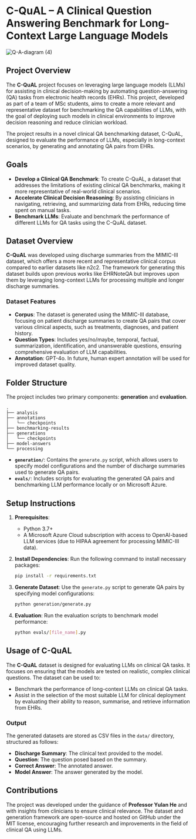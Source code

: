 # C-QuAL – A Clinical Question Answering Benchmark for Long-Context Large Language Models

![Q-A-diagram (4)](https://github.com/user-attachments/assets/8a620246-5957-4e57-8584-077bbf76d5f2)

## Project Overview

The **C-QuAL** project focuses on leveraging large language models (LLMs) for assisting in clinical decision-making by automating question-answering (QA) tasks from electronic health records (EHRs). This project, developed as part of a team of MSc students, aims to create a more relevant and representative dataset for benchmarking the QA capabilities of LLMs, with the goal of deploying such models in clinical environments to improve decision reasoning and reduce clinician workload.

The project results in a novel clinical QA benchmarking dataset, C-QuAL, designed to evaluate the performance of LLMs, especially in long-context scenarios, by generating and annotating QA pairs from EHRs.

## Goals

- **Develop a Clinical QA Benchmark**: To create C-QuAL, a dataset that addresses the limitations of existing clinical QA benchmarks, making it more representative of real-world clinical scenarios.
- **Accelerate Clinical Decision Reasoning**: By assisting clinicians in navigating, retrieving, and summarizing data from EHRs, reducing time spent on manual tasks.
- **Benchmark LLMs**: Evaluate and benchmark the performance of different LLMs for QA tasks using the C-QuAL dataset.

## Dataset Overview

**C-QuAL** was developed using discharge summaries from the MIMIC-III dataset, which offers a more recent and representative clinical corpus compared to earlier datasets like n2c2. The framework for generating this dataset builds upon previous works like EHRNoteQA but improves upon them by leveraging long-context LLMs for processing multiple and longer discharge summaries.

### Dataset Features

- **Corpus**: The dataset is generated using the MIMIC-III database, focusing on patient discharge summaries to create QA pairs that cover various clinical aspects, such as treatments, diagnoses, and patient history.
- **Question Types**: Includes yes/no/maybe, temporal, factual, summarization, identification, and unanswerable questions, ensuring comprehensive evaluation of LLM capabilities.
- **Annotation**: GPT-4o. In future, human expert annotation will be used for improved dataset quality.

## Folder Structure

The project includes two primary components: **generation** and **evaluation**.

```
.
├── analysis
├── annotations
│   └── checkpoints
├── benchmarking-results
├── generations
│   └── checkpoints
├── model-answers
└── processing
```

- **`generation/`**: Contains the `generate.py` script, which allows users to specify model configurations and the number of discharge summaries used to generate QA pairs.
- **`evals/`**: Includes scripts for evaluating the generated QA pairs and benchmarking LLM performance locally or on Microsoft Azure.

## Setup Instructions

1. **Prerequisites**:

   - Python 3.7+
   - A Microsoft Azure Cloud subscription with access to OpenAI-based LLM services (due to HIPAA agreement for processing MIMIC-III data).

2. **Install Dependencies**:
   Run the following command to install necessary packages:

   ```bash
   pip install -r requirements.txt
   ```

3. **Generate Dataset**:
   Use the `generate.py` script to generate QA pairs by specifying model configurations:

   ```bash
   python generation/generate.py
   ```

4. **Evaluation**:
   Run the evaluation scripts to benchmark model performance:
   ```bash
   python evals/[file_name].py
   ```

## Usage of C-QuAL

The **C-QuAL** dataset is designed for evaluating LLMs on clinical QA tasks. It focuses on ensuring that the models are tested on realistic, complex clinical questions. The dataset can be used to:

- Benchmark the performance of long-context LLMs on clinical QA tasks.
- Assist in the selection of the most suitable LLM for clinical deployment by evaluating their ability to reason, summarise, and retrieve information from EHRs.

### Output

The generated datasets are stored as CSV files in the `data/` directory, structured as follows:

- **Discharge Summary**: The clinical text provided to the model.
- **Question**: The question posed based on the summary.
- **Correct Answer**: The annotated answer.
- **Model Answer**: The answer generated by the model.

## Contributions

The project was developed under the guidance of **Professor Yulan He** and with insights from clinicians to ensure clinical relevance. The dataset and generation framework are open-source and hosted on GitHub under the MIT license, encouraging further research and improvements in the field of clinical QA using LLMs.
